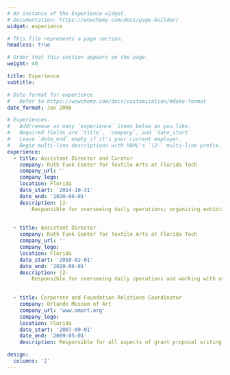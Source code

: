 ```yaml
---
# An instance of the Experience widget.
# Documentation: https://wowchemy.com/docs/page-builder/
widget: experience

# This file represents a page section.
headless: true

# Order that this section appears on the page.
weight: 40

title: Experience
subtitle:

# Date format for experience
#   Refer to https://wowchemy.com/docs/customization/#date-format
date_format: Jan 2006

# Experiences.
#   Add/remove as many `experience` items below as you like.
#   Required fields are `title`, `company`, and `date_start`.
#   Leave `date_end` empty if it's your current employer.
#   Begin multi-line descriptions with YAML's `|2-` multi-line prefix.
experience:
  - title: Assistant Director and Curator
    company: Ruth Funk Center for Textile Arts at Florida Tech
    company_url: ''
    company_logo: 
    location: Florida
    date_start: '2014-10-31'
    date_end: '2020-06-01'
    description: |2-
        Responsible for overseeing daily operations; organizing exhibitions and exhibition-related programs; and working with other university units and public organizations to promote collaborative, interdisciplinary projects. 
       

  - title: Assistant Director
    company: Ruth Funk Center for Textile Arts at Florida Tech
    company_url: ''
    company_logo: 
    location: Florida
    date_start: '2010-02-01'
    date_end: '2020-06-01'
    description: |2-
        Responsible for overseeing daily operations and working with other university units and public organizations to promote collaborative, interdisciplinary projects. 

        
  - title: Corporate and Foundation Relations Coordinator
    company: Orlando Museum of Art
    company_url: 'www.omart.org'
    company_logo: 
    location: Florida
    date_start: '2007-09-01'
    date_end: '2009-05-01'
    description: Responsible for all aspects of grant proposal writing and reporting, managed corporate sponsorship and recognition, and managed donor bequests and other aspects of the museum’s planned giving program.

design:
  columns: '2'
---
```

